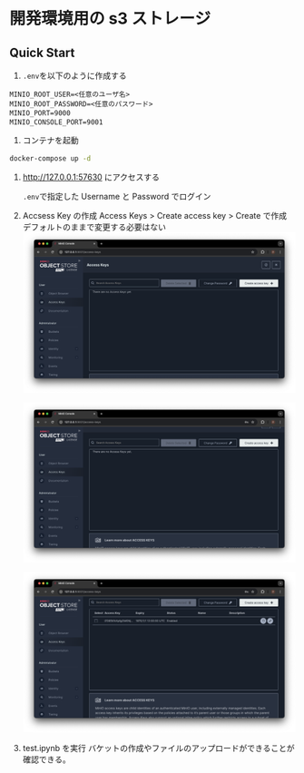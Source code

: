 # 開発環境用の s3 ストレージ

## Quick Start

1. `.env`を以下のように作成する

```.env
MINIO_ROOT_USER=<任意のユーザ名>
MINIO_ROOT_PASSWORD=<任意のパスワード>
MINIO_PORT=9000
MINIO_CONSOLE_PORT=9001
```

1. コンテナを起動

```bash
docker-compose up -d
```

1. http://127.0.0.1:57630 にアクセスする

   `.env`で指定した Username と Password でログイン

1. Accsess Key の作成
   Access Keys > Create access key > Create で作成
   デフォルトのままで変更する必要はない
   ![alt text](asset/screenshot01.png)

   ![alt text](asset/screenshot02.png)

   ![alt text](asset/screenshot03.png)

1. test.ipynb を実行
   バケットの作成やファイルのアップロードができることが確認できる。
